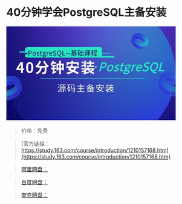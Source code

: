 # 40分钟学会PostgreSQL主备安装

![img](../../../assets/study163/free/097cb852cfee4be488a676c2c6e5b3e2.jpg)

> 价格：免费

> [官方链接：https://study.163.com/course/introduction/1210157168.htm](https://study.163.com/course/introduction/1210157168.htm)

> [阿里网盘：]()

> [百度网盘：]()

> [夸克网盘：]()
